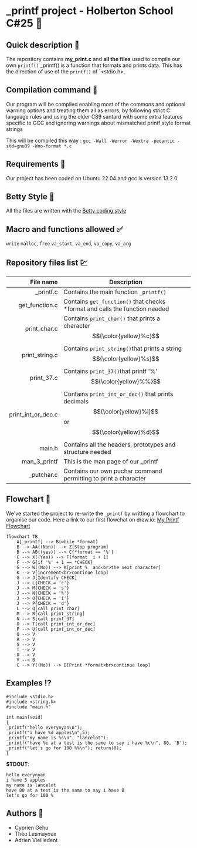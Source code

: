 # \_printf project - Holberton School C#25 :horse_racing:

## Quick description :pushpin:

The repository contains **my_print.c** and **all the files** used to compile our own `printf()`
\_printf() is a function that formats and prints data. This has the direction of use of the `printf()` of `<stdio.h>.


## Compilation command :pencil:

Our program will be compiled enabling most of the commons and optional warning options and treating them all as errors, by following strict C language rules and using the older C89 santard with some extra features specific to GCC and ignoring warnings about mismatched printf style format strings

This will be compiled this way :
``gcc -Wall -Werror -Wextra -pedantic -std=gnu89 -Wno-format *.c``


## Requirements :wine_glass:

Our project has been coded on Ubuntu 22.04 and gcc is version 13.2.0

## Betty Style :no_entry_sign:

All the files are written with the [Betty coding style](https://www.holbertonschool.fr/post/quest-ce-que-la-regle-betty-dans-le-langage-de-programmation-c)

## Macro and functions allowed :white_check_mark:
`write`
`malloc`, `free`
`va_start`, `va_end`, `va_copy`, `va_arg`

## Repository files list :chart:

| File name          | Description                                                                  |
| -----------------: | ---------------------------------------------------------------------------- |
| _printf.c          | Contains the main function `_printf()`                                       |
| get_function.c     | Contains `get_function()` that checks \*format and calls the function needed |
| print_char.c       | Contains `print_char()` that prints a character $${\color{yellow}%c}$$                   |
| print_string.c     | Contains `print_string()`that prints a string $${\color{yellow}%s}$$                     |
| print_37.c         | Contains `print_37()`that printf '%' $${\color{yellow}%%}$$                              |
| print_int_or_dec.c | Contains `print_int_or_dec()` that prints decimals $${\color{yellow}%i}$$ or $${\color{yellow}%d}$$  |
| main.h             | Contains all the headers, prototypes and structure needed                    |
| man_3_printf       | This is the man page of our _printf                                          |
| _putchar.c         | Contains our own puchar command permitting to print a character              |

## Flowchart :symbols:
We've started the project to re-write the `_printf` by writting a flowchart to organise our code.
Here a link to our first flowchat on draw.io: [My Printf Flowchart](https://i.ibb.co/b795Py1/Copie-de-my-printf-flowchart-drawio.png)

```mermaid
flowchart TB
    A[_printf] --> B(while *format)
    B --> AA((Non)) --> Z[Stop program]
    B --> AB((yes)) --> C{*format == '%'}
    C --> X((Yes)) --> F[format  i + 1]
    F --> G{if '%' + 1 == *CHECK}
    G --> W((No)) --> K[print %  and<br>the next character]
    K --> V[increment<br>continue loop]
    G --> J[Identify CHECK]
    J --> L{CHECK = 'c'}
    J --> M{CHECK = 's'}
    J --> N{CHECK = '%'}
    J --> O{CHECK = 'i'}
    J --> P{CHECK = 'd'}
    L --> Q[call print_char]
    M --> R[call print_string]
    N --> S[call print_37]
    O --> T[call print_int_or_dec]
    P --> U[call print_int_or_dec]
    Q --> V
    R --> V
    S --> V
    T --> V
    U --> V
    V --> B
    C --> Y((No)) --> D[Print *format<br>continue loop]
```

## Examples :interrobang:

```
#include <stdio.h> 
#include <string.h> 
#include "main.h"

int main(void) 
{
_printf("hello everynyan\n");
_printf("i have %d apples\n",5); 
_printf("my name is %s\n", "lancelot"); 
_printf("have %i at a test is the same to say i have %c\n", 80, 'B'); 
_printf("let's go for 100 %%\n"); return(0); 
}
```
**STDOUT**:
```
hello everynyan
i have 5 apples
my name is lancelot
have 80 at a test is the same to say i have B
let's go for 100 %
```

## Authors :underage:
- Cyprien Gehu
- Théo Lesmayoux
- Adrien Vieilledent

